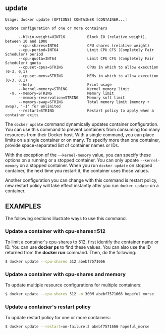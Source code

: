 <!--[metadata]>
+++
title = "update"
description = "The update command description and usage"
keywords = ["resources, update, dynamically"]
[menu.main]
parent = "smn_cli"
+++
<![end-metadata]-->

## update

    Usage: docker update [OPTIONS] CONTAINER [CONTAINER...]

    Update configuration of one or more containers

          --blkio-weight=UINT16          Block IO (relative weight), between 10 and 1000
          --cpu-shares=INT64             CPU shares (relative weight)
          --cpu-period=INT64             Limit CPU CFS (Completely Fair Scheduler) period
          --cpu-quota=INT64              Limit CPU CFS (Completely Fair Scheduler) quota
          --cpuset-cpus=STRING           CPUs in which to allow execution (0-3, 0,1)
          --cpuset-mems=STRING           MEMs in which to allow execution (0-3, 0,1)
          --help                         Print usage
          --kernel-memory=STRING         Kernel memory limit
      -m, --memory=STRING                Memory limit
          --memory-reservation=STRING    Memory soft limit
          --memory-swap=STRING           Total memory limit (memory + swap), '-1' for unlimited
          --restart=STRING               Restart policy to apply when a container exits

The `docker update` command dynamically updates container configuration.
You can use this command to prevent containers from consuming too many resources
from their Docker host.  With a single command, you can place limits on
a single container or on many. To specify more than one container, provide
space-separated list of container names or IDs.

With the exception of the `--kernel-memory` value, you can specify these
options on a running or a stopped container. You can only update
`--kernel-memory` on a stopped container. When you run `docker update` on
stopped container, the next time you restart it, the container uses those
values.

Another configuration you can change with this command is restart policy,
new restart policy will take effect instantly after you run `docker update`
on a container.

## EXAMPLES

The following sections illustrate ways to use this command.

### Update a container with cpu-shares=512

To limit a container's cpu-shares to 512, first identify the container
name or ID. You can use **docker ps** to find these values. You can also
use the ID returned from the **docker run** command.  Then, do the following:

```bash
$ docker update --cpu-shares 512 abebf7571666
```

### Update a container with cpu-shares and memory

To update multiple resource configurations for multiple containers:

```bash
$ docker update --cpu-shares 512 -m 300M abebf7571666 hopeful_morse
```

### Update a container's restart policy

To update restart policy for one or more containers:
```bash
$ docker update --restart=on-failure:3 abebf7571666 hopeful_morse
```
